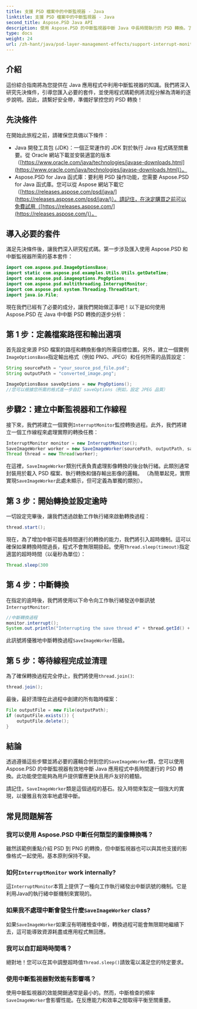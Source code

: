 ```yaml
---
title: 支援 PSD 檔案中的中斷監視器 - Java
linktitle: 支援 PSD 檔案中的中斷監視器 - Java
second_title: Aspose.PSD Java API
description: 使用 Aspose.PSD 的中斷監視器中斷 Java 中長時間執行的 PSD 轉換。了解如何實現優雅的中斷並改善用戶體驗。
type: docs
weight: 24
url: /zh-hant/java/psd-layer-management-effects/support-interrupt-monitor-psd-files/
---
```

## 介紹

這份綜合指南將為您提供在 Java 應用程式中利用中斷監視器的知識。我們將深入研究先決條件，引導您匯入必要的套件，並使用程式碼範例將流程分解為清晰的逐步說明。因此，請繫好安全帶，準備好掌控您的 PSD 轉換！

## 先決條件

在開始此旅程之前，請確保您具備以下條件：

- Java 開發工具包 (JDK)：一個正常運作的 JDK 對於執行 Java 程式碼至關重要。從 Oracle 網站下載並安裝適當的版本（[https://www.oracle.com/java/technologies/javase-downloads.html](https://www.oracle.com/java/technologies/javase-downloads.html)）。
- Aspose.PSD for Java 函式庫：要利用 PSD 操作功能，您需要 Aspose.PSD for Java 函式庫。您可以從 Aspose 網站下載它（[https://releases.aspose.com/psd/java/](https://releases.aspose.com/psd/java/)）。請記住，在決定購買之前可以免費試用（[https://releases.aspose.com/](https://releases.aspose.com/)）。

## 導入必要的套件

滿足先決條件後，讓我們深入研究程式碼。第一步涉及匯入使用 Aspose.PSD 和中斷監視器所需的基本套件：

```java
import com.aspose.psd.ImageOptionsBase;
import static com.aspose.psd.examples.Utils.Utils.getDateTime;
import com.aspose.psd.imageoptions.PngOptions;
import com.aspose.psd.multithreading.InterruptMonitor;
import com.aspose.psd.system.Threading.ThreadStart;
import java.io.File;
```

現在我們已經有了必要的成分，讓我們開始做正事吧！以下是如何使用 Aspose.PSD 在 Java 中中斷 PSD 轉換的逐步分析：

## 第 1 步：定義檔案路徑和輸出選項

首先設定來源 PSD 檔案的路徑和轉換影像的所需目標位置。另外，建立一個實例`ImageOptionsBase`指定輸出格式（例如 PNG、JPEG）和任何所需的品質設定：

```java
String sourcePath = "your_source_psd_file.psd";
String outputPath = "converted_image.png";

ImageOptionsBase saveOptions = new PngOptions();
//您可以根據您所需的格式進一步自訂 saveOptions（例如，設定 JPEG 品質）
```

## 步驟2：建立中斷監視器和工作線程

接下來，我們將建立一個實例`InterruptMonitor`監控轉換過程。此外，我們將建立一個工作線程來處理實際的轉換任務：

```java
InterruptMonitor monitor = new InterruptMonitor();
SaveImageWorker worker = new SaveImageWorker(sourcePath, outputPath, saveOptions, monitor);
Thread thread = new Thread(worker);
```

在這裡，`SaveImageWorker`類別代表負責處理影像轉換的後台執行緒。此類別通常封裝用於載入 PSD 檔案、執行轉換和儲存輸出影像的邏輯。 （為簡單起見，實際實現`SaveImageWorker`此處未顯示，但可定義為單獨的類別）。

## 第 3 步：開始轉換並設定逾時

一切設定完畢後，讓我們透過啟動工作執行緒來啟動轉換過程：

```java
thread.start();
```

現在，為了增加中斷可能長時間運行的轉換的能力，我們將引入超時機制。這可以確保如果轉換時間過長，程式不會無限期掛起。使用`Thread.sleep(timeout)`指定適當的超時時間（以毫秒為單位）：

```java
Thread.sleep(300
```

## 第 4 步：中斷轉換

在指定的逾時後，我們將使用以下命令向工作執行緒發送中斷訊號`InterruptMonitor`:

```java
//中斷轉換過程
monitor.interrupt();
System.out.println("Interrupting the save thread #" + thread.getId() + " at " + getDateTime().toString());
```

此訊號將優雅地中斷轉換過程`SaveImageWorker`班級。

## 第 5 步：等待線程完成並清理

為了確保轉換過程完全停止，我們將使用`thread.join()`:

```java
thread.join();
```

最後，最好清理在此過程中創建的所有臨時檔案：

```java
File outputFile = new File(outputPath);
if (outputFile.exists()) {
    outputFile.delete();
}
```

## 結論

透過遵循這些步驟並將必要的邏輯合併到您的`SaveImageWorker`類，您可以使用 Aspose.PSD 的中斷監視器有效地中斷 Java 應用程式中長時間運行的 PSD 轉換。此功能使您能夠為用戶提供響應更快且用戶友好的體驗。

請記住，`SaveImageWorker`類是這個過程的基石。投入時間來製定一個強大的實現，以優雅且有效率地處理中斷。 

## 常見問題解答

### 我可以使用 Aspose.PSD 中斷任何類型的圖像轉換嗎？

雖然該範例重點介紹 PSD 到 PNG 的轉換，但中斷監視器也可以與其他支援的影像格式一起使用。基本原則保持不變。

### 如何`InterruptMonitor` work internally?

這`InterruptMonitor`本質上提供了一種向工作執行緒發出中斷訊號的機制。它是利用Java的執行緒中斷機制來實現的。

### 如果我不處理中斷會發生什麼`SaveImageWorker` class?

如果`SaveImageWorker`如果沒有明確檢查中斷，轉換過程可能會無限期地繼續下去，這可能導致資源耗盡或應用程式無回應。

### 我可以自訂超時時間嗎？

絕對地！您可以在其中調整超時值`Thread.sleep()`請致電以滿足您的特定要求。

### 使用中斷監視器對效能有影響嗎？

使用中斷監視器的效能開銷通常是最小的。然而，中斷檢查的頻率`SaveImageWorker`會影響性能。在反應能力和效率之間取得平衡至關重要。